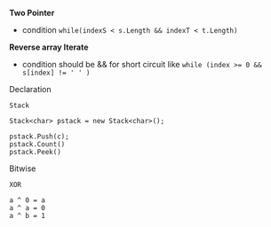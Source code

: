 **Two Pointer**
- condition `while(indexS < s.Length && indexT < t.Length) `


**Reverse array Iterate**
- condition should be && for short circuit like `while (index >= 0 && s[index] != ' ' )`

Declaration


    Stack

    Stack<char> pstack = new Stack<char>();

    pstack.Push(c);
    pstack.Count()
    pstack.Peek()

Bitwise

    XOR
    
    a ^ 0 = a
    a ^ a = 0
    a ^ b = 1